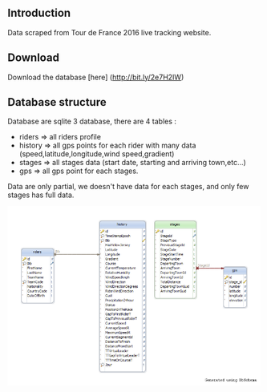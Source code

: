 

## Introduction

Data scraped from Tour de France 2016 live tracking website.

## Download

Download the database [here] (http://bit.ly/2e7H2IW)

## Database structure

Database are sqlite 3 database, there are 4 tables :

* riders => all riders profile
* history => all gps points for each rider with many data (speed,latitude,longitude,wind speed,gradient)
* stages => all stages data (start date, starting and arriving town,etc...)
* gps => all gps point for each stages.

Data are only partial, we doesn't have data for each stages, and only few stages has full data.

![schema](https://raw.githubusercontent.com/kletellier/tdf2016_gps_data/master/schema.png)
 